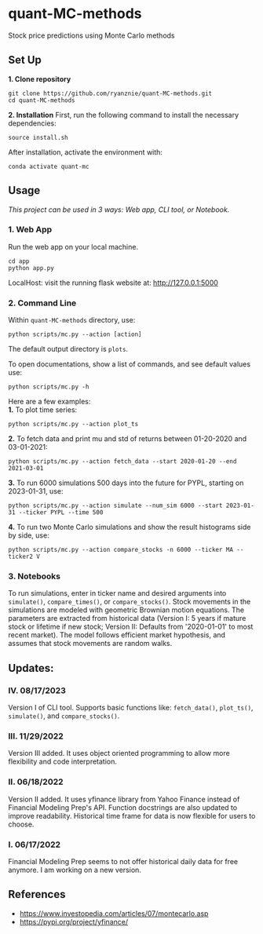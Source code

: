 # quant-MC-methods
Stock price predictions using Monte Carlo methods


## Set Up
**1. Clone repository**
```
git clone https://github.com/ryanznie/quant-MC-methods.git
cd quant-MC-methods
```

**2. Installation**
First, run the following command to install the necessary dependencies:
```
source install.sh
```
After installation, activate the environment with:
```
conda activate quant-mc
```

## Usage

*This project can be used in 3 ways: Web app, CLI tool, or Notebook.*

### 1. Web App

Run the web app on your local machine.
```
cd app
python app.py
```
LocalHost: visit the running flask website at: http://127.0.0.1:5000

### 2. Command Line

Within `quant-MC-methods` directory, use:
```
python scripts/mc.py --action [action]
```
The default output directory is `plots`.

To open documentations, show a list of commands, and see default values use: 
```
python scripts/mc.py -h
```

Here are a few examples: \
**1.** To plot time series: 
```
python scripts/mc.py --action plot_ts
```
**2.** To fetch data and print mu and std of returns between 01-20-2020 and 03-01-2021:
```
python scripts/mc.py --action fetch_data --start 2020-01-20 --end 2021-03-01
```
**3.** To run 6000 simulations 500 days into the future for PYPL, starting on 2023-01-31, use:
```
python scripts/mc.py --action simulate --num_sim 6000 --start 2023-01-31 --ticker PYPL --time 500
```
**4.** To run two Monte Carlo simulations and show the result histograms side by side, use:
```
python scripts/mc.py --action compare_stocks -n 6000 --ticker MA --ticker2 V
```


### 3. Notebooks

To run simulations, enter in ticker name and desired arguments into `simulate()`, `compare_times()`, or `compare_stocks()`. 
Stock movements in the simulations are modeled with geometric Brownian motion equations. The parameters are extracted from historical data (Version I: 5 years if mature stock or lifetime if new stock; Version II: Defaults from '2020-01-01' to most recent market). The model follows efficient market hypothesis, and assumes that stock movements are random walks.


## Updates:

### IV. 08/17/2023
Version I of CLI tool. Supports basic functions like: `fetch_data()`, `plot_ts()`, `simulate()`, and `compare_stocks()`.

### III. 11/29/2022
Version III added. It uses object oriented programming to allow more flexibility and code interpretation.

### II. 06/18/2022
Version II added. It uses yfinance library from Yahoo Finance instead of Financial Modeling Prep's API. Function docstrings are also updated to improve readability. Historical time frame for data is now flexible for users to choose.

### I. 06/17/2022
Financial Modeling Prep seems to not offer historical daily data for free anymore. I am working on a new version.

## References
* https://www.investopedia.com/articles/07/montecarlo.asp </br>
* https://pypi.org/project/yfinance/
